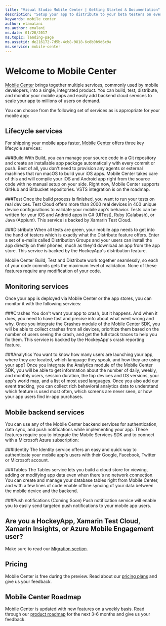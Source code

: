 ```yaml
---
title: "Visual Studio Mobile Center | Getting Started & Documentation"
description: "Setup your app to distribute to your beta testers on every commit, see live user data, and test your app on 1000’s of real devices."
keywords: mobile center
author: elamalani
ms.author: emalani
ms.date: 01/20/2017
ms.topic: landing-page
ms.assetid: de216172-7d5b-4cb8-9818-6c8b0b9d6c9a
ms.service: mobile-center
---
```


# Welcome to Mobile Center

[Mobile Center](https://mobile.azure.com) brings together multiple services, commonly used by mobile developers, into a single, integrated product. You can build, test, distribute, and monitor your mobile apps and easily add backend cloud services to scale your app to millions of users on demand.

You can choose from the following set of services as is appropriate for your mobile app:

## Lifecycle services

For shipping your mobile apps faster, [Mobile Center](https://mobile.azure.com) offers three key lifecycle services:

###Build
With Build, you can manage your source code in a Git repository and create an installable app package automatically with every commit or push. Best of all, you don't need to provision any agents or external machines that run macOS to build your iOS apps. Mobile Center takes care of this and will compile your iOS and Android app right from the source code with no manual setup on your side. Right now, Mobile Center supports GitHub and Bitbucket repositories. VSTS integration is on the roadmap.

###Test
Once the build process is finished, you want to run your tests on real devices. Test Cloud offers more than 2000 real devices in 400 unique device configurations to validate your mobile app's behavior. Tests can be written for your iOS and Android apps in C# (UITest), Ruby (Calabash), or Java (Appium). This service is backed by Xamarin Test Cloud.

###Distribute
When all tests are green, your mobile app needs to get into the hand of testers which is exactly what the Distribute feature offers. Enter a set of e-mails called Distribution Groups and your users can install the app directly on their phones, much as they'd download an app from the app store. This service is backed by the HockeyApp's distribution feature.

Mobile Center Build, Test and Distribute work together seamlessly, so each of your code commits gets the maximum level of validation. None of these features require any modification of your code.

## Monitoring services

Once your app is deployed via Mobile Center or the app stores, you can monitor it with the following services:

###Crashes
You don't want your app to crash, but it happens. And when it does, you need to have fast and precise info about what went wrong and why. Once you integrate the Crashes module of the Mobile Center SDK, you will be able to collect crashes from all devices, prioritize them based on the number of users seeing the crash, and get the full stack traces to help you fix them. This service is backed by the HockeyApp's crash reporting feature.

###Analytics
You want to know how many users are launching your app, where they are located, which language they speak, and how they are using your app? Once you integrate the Analytics module of the Mobile Center SDK, you will be able to get information about the number of daily, weekly, and monthly users, session duration, the top devices and OS versions, your app's world map, and a list of most used languages. Once you also add our event tracking, you can collect rich behavioral analytics data to understand which feature is used most often, which screens are never seen, or how your app users find in-app purchases.

## Mobile backend services

You can use any of the Mobile Center backend services for authentication, data sync, and push notifications while implementing your app. These features require you to integrate the Mobile Services SDK and to connect with a Microsoft Azure subscription:

###Identity
The Identity service offers an easy and quick way to authenticate your mobile app's users with their Google, Facebook, Twitter or Microsoft account.

###Tables
The Tables service lets you build a cloud store for viewing, adding or modifying app data even when there's no network connection. You can create and manage your database tables right from Mobile Center, and with a few lines of code enable offline syncing of your data between the mobile device and the backend.

###Push notifications (Coming Soon)
Push notification service will enable you to easily send targeted push notifications to your mobile app users.

## Are you a HockeyApp, Xamarin Test Cloud, Xamarin Insights, or Azure Mobile Engagement user?

Make sure to read our [Migration section](migration/index.md).

## Pricing

Mobile Center is free during the preview. Read about our [pricing plans](general/pricing.md) and give us your feedback.

## Mobile Center Roadmap

Mobile Center is updated with new features on a weekly basis. Read through our [product roadmap](general/roadmap.md) for the next 3-6 months and give us your feedback.
